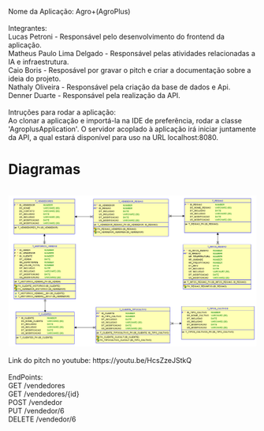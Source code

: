 Nome da Aplicação: Agro+(AgroPlus)<br/>
<br/>
Integrantes: <br/>
Lucas Petroni - Responsável pelo desenvolvimento do frontend da aplicação. <br/>
Matheus Paulo Lima Delgado - Responsável pelas atividades relacionadas a IA e infraestrutura. <br/>
Caio Boris - Resposável por gravar o pitch e criar a documentação sobre a ideia do projeto. <br/>
Nathaly Oliveira - Responsável pela criação da base de dados e Api. <br/>
Denner Duarte - Responsável pela realização da API. <br/>
<br/>
Intruções para rodar a aplicação: <br/>
Ao clonar a aplicação e importá-la na IDE de preferência, rodar a classe 'AgroplusApplication'. O servidor acoplado à aplicação irá iniciar juntamente da API, a qual estará disponível para uso na URL localhost:8080.<br/>

<h1>Diagramas</h1><br/>
<img src='./Documenta%C3%A7%C3%A3o/DER.png'/>
<br/>


<br/>
Link do pitch no youtube: https://youtu.be/HcsZzeJStkQ<br/>
<br/>
EndPoints: <br/>
GET /vendedores <br/>
GET /vendedores/{id} <br/>
POST /vendedor <br/>
PUT /vendedor/6 <br/>
DELETE /vendedor/6 <br/>
